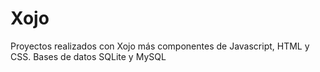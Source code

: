 # Xojo
Proyectos realizados con Xojo más componentes de Javascript, HTML y CSS. Bases de datos SQLite y MySQL
